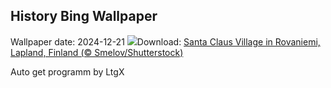 ## History Bing Wallpaper
Wallpaper date: 2024-12-21
![](https://www.bing.com/th?id=OHR.SantaClausVillage_EN-GB5411562669_UHD.jpg&w=1000)Download: [Santa Claus Village in Rovaniemi, Lapland, Finland (© Smelov/Shutterstock)](https://www.bing.com/th?id=OHR.SantaClausVillage_EN-GB5411562669_UHD.jpg)

Auto get programm by LtgX
